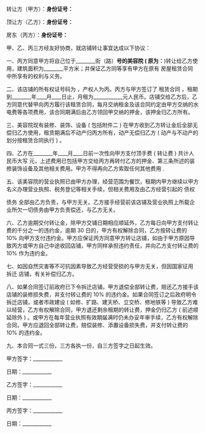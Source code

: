 
 





转让方（甲方）：____________身份证号：____________




顶让方（乙方）：____________身份证号：____________




房东（丙方）：____________身份证号：____________




甲、乙、丙三方经友好协商，就店铺转让事宜达成以下协议：




一、丙方同意甲方将自己位于________街（路）________号的美容院
(
原为：________)转让给乙方使用，建筑面积为________平方米；并保证乙方同等享有甲方在原有
房屋租赁合同
中所享有的权利与义务。




二、该店铺的所有权证号码为 ，产权人为丙。丙方与甲方签订了
租赁合同
，租期到________年____月____日止，月租为____________元人民币。店铺交给乙方后，乙方同意代替甲向丙方履行该租赁合同，每月交纳租金及该合同约定由甲方交纳的水电费等各项费用，该合同期满后由乙方领回甲交纳的押金，该押金归乙方所有。




三、美容院现有装修、装饰、设备
(
包括附件二 
)
在甲方收到乙方转让金后全部无偿归乙方使用，租赁期满后不动产归丙方所有，动产无偿归乙方
(
动产与不动产的划分按租赁合同执行
)
。




四、乙方在________年____月____日前一次性向甲方支付顶手费
(
转让费
)
共计人民币大写 元，上述费用已包括甲方交给丙方再转付乙方的押金、第三条所述的装修装饰设备及其他相关费用。甲方不得再向乙方索取任何其他费用
.





五、该美容院的营业执照已由甲方办理，经营范围为餐饮，租期内甲方继续以甲方名义办理营业执照、税务登记等相关手续，但相关费用及由乙方经营引起的
债权

债务
全部由乙方负责，与甲方无关。乙方接手经营前该店铺及营业执照上所载企业所欠一切债务由甲方负责偿还，与乙方无关。




六、乙方逾期交付转让金，除甲方交铺日期相应顺延外，乙方每日向甲方支付转让费的千分之一的违约金，逾期
30
日的，甲方有权解除合同，乙方按转让费的
10%
向甲方支付违约金。甲方应保证丙方同意甲方转让店铺，如由于甲方原因导致丙方或甲方自己中途收回店铺，甲方同样承担违约责任，并向乙方支付转让费的
10%
作为违约金。




七、如因自然灾害等不可抗因素导致乙方经营受损的与甲方无关，但因国家征用
拆迁
店铺，有关补偿归乙方。




八、如果合同签订前政府已下令拆迁店铺，甲方退偿全部转让费，赔还乙方接手该店铺的装修损失费，并支付转让费的
10%
的违约金。如果合同签订之后政府明令拆迁店铺，或者市政建设
(
如修、扩路、建天桥、立交桥、修地铁等
)
导致乙方难以经营，乙方有权解除合同，甲方退还剩余租期的转让费，押金仍归乙方
(
前述顺延除外
)
。或甲方在每年营业执照有效期届满时仍未办妥年审手续，乙方有权解除合同，甲方应退回全部转让费，赔偿装修、添置设备损失费，并支付转让费的
10%
的违约金。




九、本合同一式三份，三方各执一份，自三方签字之日起生效。




甲方签字：____________




日期：____________




乙方签字：____________




日期：____________




丙方签字：____________




日期：____________

 


 

 
 
 
 
 
  


  
 

  


  


  
 
 
 
 

